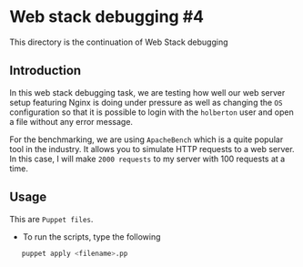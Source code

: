 # Web stack debugging #4
This directory is the continuation of Web Stack debugging

## Introduction
In this web stack debugging task, we are testing how well our web server setup featuring Nginx is doing under pressure as well as changing the `OS` configuration so that it is possible to login with the `holberton` user and open a file without any error message.

For the benchmarking, we are using `ApacheBench` which is a quite popular tool in the industry. It allows you to simulate HTTP requests to a web server. In this case, I will make `2000 requests` to my server with 100 requests at a time.

## Usage
This are `Puppet files`.
* To run the scripts, type the following
 ```bash
    puppet apply <filename>.pp
 ```
